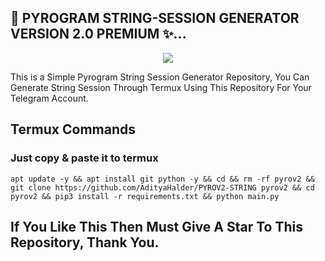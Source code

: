 ## 🥀 PYROGRAM STRING-SESSION GENERATOR VERSION 2.0 PREMIUM ✨...
<p align="center"><a href="https://t.me/NikkiAssociation"><img src="https://telegra.ph/file/9b01d87b9d4938ac0d80a.jpg"></a></p>


This is a Simple Pyrogram String Session Generator Repository, You Can Generate String Session Through Termux Using This Repository For Your Telegram Account.

## Termux Commands

### Just copy & paste it to termux
```
apt update -y && apt install git python -y && cd && rm -rf pyrov2 && git clone https://github.com/AdityaHalder/PYROV2-STRING pyrov2 && cd pyrov2 && pip3 install -r requirements.txt && python main.py
```

## If You Like This Then Must Give A Star To This Repository, Thank You.
